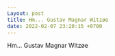 ```yaml
---
Layout: post
title: Hm... Gustav Magnar Witzøe
date: 2022-02-07 23:20:15 +0700
---
```

Hm... Gustav Magnar Witzøe
